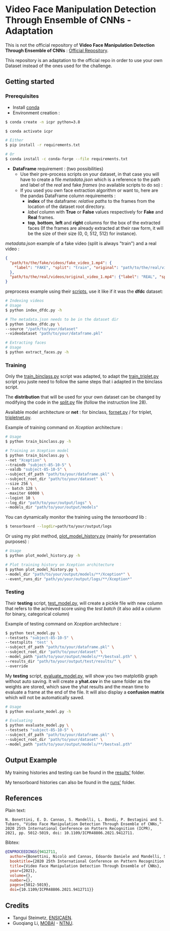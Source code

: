 # Video Face Manipulation Detection Through Ensemble of CNNs - Adaptation


This is not the official repository of **Video Face Manipulation Detection Through Ensemble of CNNs** :
[Official Repository](https://github.com/polimi-ispl/icpr2020dfdc).

This repository is an adaptation to the official repo in order to use your own Dataset instead of the ones used for the challenge.

## Getting started

### Prerequisites

- Install [conda](https://conda.io/projects/conda/en/latest/user-guide/install/index.html)
- Environment creation :

```bash
$ conda create -n icpr python=3.8

$ conda activate icpr

# Either
$ pip install -r requirements.txt

# Or
$ conda install -c conda-forge --file requirements.txt
```

- **DataFrame** requirement : (two possibilities)
  - Use their pre-process scripts on your dataset, in that case you will have to create a file *metadata.json* which 
is a reference to the path and label of the *real* and fake *frames* (no available scripts to do so) :
  - If you used you own face extraction algorithm or want to, here are the pandas DataFrame column requirements :
    - **index** of the dataframe: *relative paths* to the frames from the location of the dataset root directory.
    - *label* column with **True** or **False** values respectively for **Fake** and **Real** frames.
    - **top**, **bottom**, **left** and **right** columns for the box of the extracted faces (If the frames are already extracted at their raw form, it will be the size of their size (0, 0, 512, 512) for instance).

*metadata.json* example of a fake video (split is always "train") and a real video :

```json
{
  "path/to/the/fake/videos/fake_video_1.mp4": {
    "label": "FAKE", "split": "train", "original": "path/to/the/real/videos/original_video_1.mp4"
  },
  "path/to/the/real/videos/original_video_1.mp4": {"label": "REAL", "split": "train"}
}
```

preprocess example using their [scripts](./scripts/make_dataset.sh), use it like if it was the **dfdc** dataset:

```bash
# Indexing videos
# Usage
$ python index_dfdc.py -h

# The metadata.json needs to be in the dataset dir
$ python index_dfdc.py \
--source "/path/to/your/dataset"
--videodataset "path/to/your/dataframe.pkl"
```

```bash
# Extracting faces
# Usage
$ python extract_faces.py -h
```

### Training

Only the [train_binclass.py](train_binclass.py) script was adapted, to adapt the [train_triplet.py](train_triplet.py) script you juste need to follow the same steps that i adapted in the binclass script.

The **distribution** that will be used for your own dataset can be changed by modifying the code in the [split.py](isplutils/split.py) file (follow the instruction line 28).

Available model architecture or **net** : for binclass, [fornet.py](architectures/fornet.py) / for triplet, [tripletnet.py](architectures/tripletnet.py).

Example of training command on *Xception* architecture :

```bash
# Usage
$ python train_binclass.py -h

# Training an Xception model
$ python train_binclass.py \
--net "Xception" \
--traindb "subject-85-10-5" \
--valdb "subject-85-10-5" \
--subject_df_path "path/to/your/dataframe.pkl" \
--subject_root_dir "path/to/your/dataset" \
--size 256 \
-- batch 128 \
--maxiter 60000 \
--logint 10 \
--log_dir "path/to/your/output/logs" \
--models_dir "path/to/your/output/models"
```

You can dynamically monitor the training using the *tensorboard* lib :

```bash
$ tensorboard --logdir=path/to/your/output/logs
```

Or using my plot method, [plot_model_history.py](plot_model_history.py) (mainly for presentation purposes) :

```bash
# Usage
$ python plot_model_history.py -h

# Plot training history on Xception architecture
$ python plot_model_history.py \
--model_dir "path/to/your/output/models/**/Xception*" \
--event_runs_dir "path/yo/your/output/logs/**/Xception*"
```

### Testing

Their **testing** script, [test_model.py](test_model.py), will create a pickle file with new column that refers to the achieved score using the *test batch* (it also add a column for binary, categorical column)

Example of testing command on *Xception* architecture :

```bash
$ python test_model.py \
--testsets "subject-85-10-5" \
--testsplits 'test' \
--subject_df_path "path/to/your/dataframe.pkl" \
--subject_root_dir "path/to/your/dataset" \
--model_path "path/to/your/output/models/**/bestval.pth" \
--results_dir "path/to/your/output/test/results/" \
--override
```

My **testing** script, [evaluate_model.py](evaluate_model.py), will show you two matplotlib graph without auto saving. It will create a **yhat.csv** in the same folder as the weights are stored, which save the yhat results and the mean time to evaluate a frame at the end of the file. It will also display a **confusion matrix** which will not be automatically saved.

```bash
# Usage 
$ python evaluate_model.py -h

# Evaluating
$ python evaluate_model.py \
--testsets "subject-85-10-5" \
--subject_df_path "path/to/your/dataframe.pkl" \
--subject_root_dir "path/to/your/dataset" \
--model_path "path/to/your/output/models/**/bestval.pth"
```

## Output Example

My training histories and testing can be found in the [results'](results) folder.

My tensorboard histories can also be found in the [runs'](runs) folder.

## References
Plain text:
```
N. Bonettini, E. D. Cannas, S. Mandelli, L. Bondi, P. Bestagini and S. Tubaro, "Video Face Manipulation Detection Through Ensemble of CNNs," 2020 25th International Conference on Pattern Recognition (ICPR), 2021, pp. 5012-5019, doi: 10.1109/ICPR48806.2021.9412711.
```

Bibtex:

```bibtex
@INPROCEEDINGS{9412711,
  author={Bonettini, Nicolò and Cannas, Edoardo Daniele and Mandelli, Sara and Bondi, Luca and Bestagini, Paolo and Tubaro, Stefano},
  booktitle={2020 25th International Conference on Pattern Recognition (ICPR)}, 
  title={Video Face Manipulation Detection Through Ensemble of CNNs}, 
  year={2021},
  volume={},
  number={},
  pages={5012-5019},
  doi={10.1109/ICPR48806.2021.9412711}}
```

## Credits

- Tangui Steimetz, [ENSICAEN](https://www.ensicaen.fr/).
- Guoqiang Li, [MOBAI](https://www.mobai.bio/) - [NTNU](https://www.ntnu.edu/).
